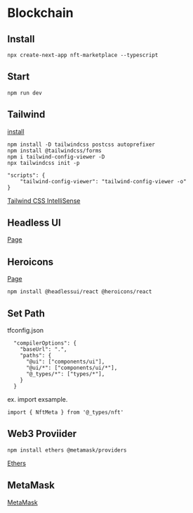 # Blockchain

## Install

```
npx create-next-app nft-marketplace --typescript
```

## Start

```
npm run dev
```

## Tailwind

[install](https://tailwindcss.com/docs/guides/nextjs)

```
npm install -D tailwindcss postcss autoprefixer
npm install @tailwindcss/forms
npm i tailwind-config-viewer -D
npx tailwindcss init -p
```

```
"scripts": {
    "tailwind-config-viewer": "tailwind-config-viewer -o"
}
```

[Tailwind CSS IntelliSense](https://marketplace.visualstudio.com/items?itemName=bradlc.vscode-tailwindcss)

## Headless UI
[Page](https://headlessui.dev/)

## Heroicons
[Page](https://heroicons.com/)

```
npm install @headlessui/react @heroicons/react
```

## Set Path

tfconfig.json

```
  "compilerOptions": {
    "baseUrl": ".",
    "paths": {
      "@ui": ["components/ui"],
      "@ui/*": ["components/ui/*"],
      "@_types/*": ["types/*"],
    }
  }
```

ex. import exsample.

```
import { NftMeta } from '@_types/nft'
```

## Web3 Proviider

```
npm install ethers @metamask/providers
```

[Ethers](https://docs.ethers.io/v5/)

## MetaMask
[MetaMask](https://chrome.google.com/webstore/detail/metamask/nkbihfbeogaeaoehlefnkodbefgpgknn?hl=ja)
